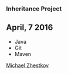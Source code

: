 ### Inheritance Project

## April, 7 2016

- Java
- Git
- Maven

[Michael Zhestkov](mailto:michaelzhestkov@gmail.com)
